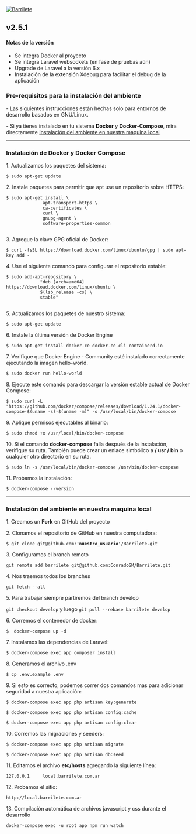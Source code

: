 <div>
    <a href="https://barrilete.com.ar/"><img alt="Barrilete" src="https://barrilete.com.ar/svg/logo_barrilete.svg"></a>
    <h2>v2.5.1</h2>
    <h4>Notas de la versión</h4>
    <ul>
        <li>Se integra Docker al proyecto</li>
        <li>Se integra Laravel websockets (en fase de pruebas aún)</li>
        <li>Upgrade de Laravel a la versión 6.x</li>
        <li>Instalación de la extensión Xdebug para facilitar el debug de la aplicación</li>
    </ul>
    <h3>Pre-requisitos para la instalación del ambiente</h3>
    <p>- Las siguientes instrucciones están hechas solo para entornos de desarrollo basados en GNU/Linux.</p>
    <p>- Si ya tienes instalado en tu sistema <b>Docker</b> y <b>Docker-Compose</b>, mira directamente <a href="#ambiente">Instalación del ambiente en nuestra maquina local</a></p>
    <hr>
    <h3>Instalación de Docker y Docker Compose</h3>
    <p>1. Actualizamos los paquetes del sistema:</p>
    <p><code>$ sudo apt-get update</code></p>
    <p>2. Instale paquetes para permitir que apt use un repositorio sobre HTTPS:</p>
    <p><code>$ sudo apt-get install \
              apt-transport-https \
              ca-certificates \
              curl \
              gnupg-agent \
              software-properties-common
    </code></p>
    <p>3. Agregue la clave GPG oficial de Docker:</p>
    <p><code>$ curl -fsSL https://download.docker.com/linux/ubuntu/gpg | sudo apt-key add -</code></p>
    <p>4. Use el siguiente comando para configurar el repositorio estable:</p>
    <p><code>$ sudo add-apt-repository \
             "deb [arch=amd64] https://download.docker.com/linux/ubuntu \
             $(lsb_release -cs) \
             stable"
    </code></p>
    <p>5. Actualizamos los paquetes de nuestro sistema:</p>
    <p><code>$ sudo apt-get update</code></p>
    <p>6. Instale la última versión de Docker Engine</p>
    <p><code>$ sudo apt-get install docker-ce docker-ce-cli containerd.io</code></p>
    <p>7. Verifique que Docker Engine - Community esté instalado correctamente ejecutando la imagen hello-world.</p>
    <p><code>$ sudo docker run hello-world</code></p>
    <p>8. Ejecute este comando para descargar la versión estable actual de Docker Compose:</p>
    <p><code>$ sudo curl -L "https://github.com/docker/compose/releases/download/1.24.1/docker-compose-$(uname -s)-$(uname -m)" -o /usr/local/bin/docker-compose</code></p>
    <p>9. Aplique permisos ejecutables al binario:</p>
    <p><code>$ sudo chmod +x /usr/local/bin/docker-compose</code></p>
    <p>10. Si el comando <b>docker-compose</b> falla después de la instalación, verifique su ruta. También puede crear un enlace simbólico a <b>/ usr / bin</b> o cualquier otro directorio en su ruta.</p>
    <p><code>$ sudo ln -s /usr/local/bin/docker-compose /usr/bin/docker-compose</code></p>
    <p>11. Probamos la instalación:</p>
    <p><code>$ docker-compose --version</code></p>
    <hr>
    <h3 id="ambiente">Instalación del ambiente en nuestra maquina local</h3>
    <p>1. Creamos un <b>Fork</b> en GitHub del proyecto</p>
    <p>2. Clonamos el repositorio de GitHub en nuestra computadora:</p>
    <p><code>$ git clone git@github.com:<b>'nuestro_usuario'</b>/Barrilete.git</code></p>
    <p>3. Configuramos el branch remoto</p>
    <p><code>git remote add barrilete git@github.com:ConradoSM/Barrilete.git</code></p>
    <p>4. Nos traemos todos los branches</p>
    <p><code>git fetch --all</code></p>
    <p>5. Para trabajar siempre partiremos del branch develop</p>
    <p><code>git checkout develop</code> y luego <code>git pull --rebase barrilete develop</code></p>
    <p>6. Corremos el contenedor de docker:</p>
    <p><code>$	docker-compose up -d</code></p>
    <p>7. Instalamos las dependencias de Laravel:</p>
    <p><code>$ docker-compose exec app composer install</code></p>
    <p>8. Generamos el archivo .env</p>
    <p><code>$ cp .env.example .env</code></p>
    <p>9. Si esto es correcto, podemos correr dos comandos mas para adicionar seguridad a nuestra aplicación:</p>
    <p><code>$ docker-compose exec app php artisan key:generate</code></p>
    <p><code>$ docker-compose exec app php artisan config:cache</code></p>
    <p><code>$ docker-compose exec app php artisan config:clear</code></p>
    <p>10. Corremos las migraciones y seeders:</p>
    <p><code>$ docker-compose exec app php artisan migrate</code></p>
    <p><code>$ docker-compose exec app php artisan db:seed</code></p>
    <p>11. Editamos el archivo <b>etc/hosts</b> agregando la siguiente línea:</p>
    <p><code>127.0.0.1     local.barrilete.com.ar</code></p>
    <p>12. Probamos el sitio:</p>
    <p><code>http://local.barrilete.com.ar</code></p>
    <p>13. Compilación automática de archivos javascript y css durante el desarrollo</p>
    <code>docker-compose exec -u root app npm run watch</code>
</div>
